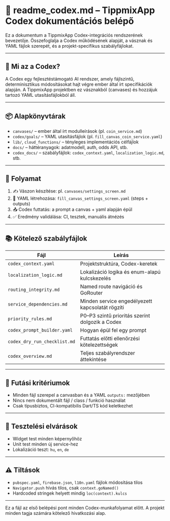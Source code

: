 # 📘 readme\_codex.md – TippmixApp Codex dokumentációs belépő

Ez a dokumentum a TippmixApp Codex-integrációs rendszerének bevezetője. Összefoglalja a Codex működésének alapját, a vásznak és YAML fájlok szerepét, és a projekt-specifikus szabályfájlokat.

---

## 🧠 Mi az a Codex?

A Codex egy fejlesztéstámogató AI rendszer, amely fájlszintű, determinisztikus módosításokat hajt végre ember által írt specifikációk alapján. A TippmixApp projektben ez vásznakból (canvases) és hozzájuk tartozó YAML utasításfájlokból áll.

---

## 📦 Alapkönyvtárak

- `canvases/` – ember által írt modulleírások (pl. `coin_service.md`)
- `codex/goals/` – YAML utasításfájlok (pl. `fill_canvas_coin_service.yaml`)
- `lib/`, `cloud_functions/` – tényleges implementációs célfájlok
- `docs/` – háttéranyagok: adatmodell, auth, odds API, stb.
- `codex_docs/` – szabályfájlok: `codex_context.yaml`, `localization_logic.md`, stb.

---

## 📄 Folyamat

1. ✍️ Vászon készítése: pl. `canvases/settings_screen.md`
2. 🔧 YAML létrehozása: `fill_canvas_settings_screen.yaml` (steps + outputs)
3. 📤 Codex futtatás: a prompt a canvas + yaml alapján épül
4. ✅ Eredmény validálása: CI, tesztek, manuális átnézés

---

## 📚 Kötelező szabályfájlok

| Fájl                         | Leírás                                           |
| ---------------------------- | ------------------------------------------------ |
| `codex_context.yaml`         | Projektstruktúra, Codex-keretek                  |
| `localization_logic.md`      | Lokalizáció logika és enum-alapú kulcskezelés    |
| `routing_integrity.md`       | Named route navigáció és GoRouter                |
| `service_dependencies.md`    | Minden service engedélyezett kapcsolatát rögzíti |
| `priority_rules.md`          | P0–P3 szintű prioritás szerint dolgozik a Codex  |
| `codex_prompt_builder.yaml`  | Hogyan épül fel egy prompt                       |
| `codex_dry_run_checklist.md` | Futtatás előtti ellenőrzési kötelezettségek      |
| `codex_overview.md`          | Teljes szabályrendszer áttekintése               |

---

## 🚦 Futási kritériumok

- Minden fájl szerepel a canvasban és a YAML `outputs:` mezőjében
- Nincs nem dokumentált fájl / class / funkció használat
- Csak típusbiztos, CI-kompatibilis Dart/TS kód keletkezhet

---

## 🧪 Tesztelési elvárások

- Widget test minden képernyőhöz
- Unit test minden új service-hez
- Lokalizáció teszt: `hu`, `en`, `de`

---

## ⚠️ Tiltások

- `pubspec.yaml`, `firebase.json`, `l10n.yaml` fájlok módosítása tilos
- `Navigator.push` hívás tilos, csak `context.goNamed()`
- Hardcoded stringek helyett mindig `loc(context).kulcs`

---

Ez a fájl az első belépési pont minden Codex-munkafolyamat előtt. A projekt minden tagja számára kötelező hivatkozási alap.
